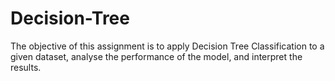 # Decision-Tree
The objective of this assignment is to apply Decision Tree Classification to a given dataset, analyse the performance of the model, and interpret the results.
